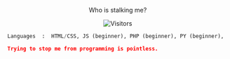 <p align="center">Who is stalking me?</p>
<p align="center"><img src="https://gpvc.arturio.dev/must-be-unique" alt="Visitors"></a>

```python
Languages  :  HTML/CSS, JS (beginner), PHP (beginner), PY (beginner),

```

```json
Trying to stop me from programming is pointless.
```
